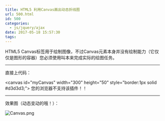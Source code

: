 ```yaml
---
title: HTML5 利用Canvas画出动态折线图
url: 500.html
id: 500
categories:
  - js/jquery/ajax
date: 2017-05-18 15:57:30
tags:
---
```


HTML5 Canvas标签用于绘制图像，不过Canvas元素本身并没有绘制能力（它仅仅是图形的容器）您必须使用叫本来完成实际的绘图任务。  

* * *

直接上代码：  

<canvas id="myCanvas" width="300" height="50" style="border:1px solid #d3d3d3;">
您的浏览器不支持该插件！！
</canvas>

<script>

var res = \[\];



function setData(item){
	if(res.length>10){
		res.shift();
	}
	res.push(item);
	return res;
}
function start_draw(){
	
	var c=document.getElementById("myCanvas");
	//getContext()方法可返回一个对象，该对象提供了用于在画布上绘图的方法和属性。
	var ctx=c.getContext("2d");
	ctx.clearRect(0,0,c.width,c.height);//清除画布
	ctx.beginPath();//起始一条路径，或重置当前路径              
	ctx.lineWidth="1";//设置线条宽度
	ctx.strokeStyle="yellow";  // 绿色路径
	var item = Math.random() * 50;
	res = setData(item);
	var len = res.length;
	$.each(res, function(i,val) {
		if(i==0){
			ctx.moveTo(i*c.width/10,res\[i\]);
		}else{
			ctx.lineTo(i*c.width/10,res\[i\]);
		}
	});
	
	ctx.stroke();
	
	
}

setInterval("start_draw()",3000);

</script>

* * *

效果图（动态变动的哦！）：  

![Canvas.png](/ueditor/php/upload/image/20170518/1495094185517799.png "1495094185517799.png")
